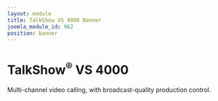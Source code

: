 ```yaml
---
layout: module
title: TalkShow VS 4000 Banner
joomla_module_id: 962
position: banner
---
```

<!-- Module: TalkShow VS 4000 Banner -->
<div class="content-container clearfix">
<h1>TalkShow<sup>®</sup> VS 4000</h1>
<p class="sub-heading">Multi-channel video calling, with broadcast-quality production control.</p>
</div>
